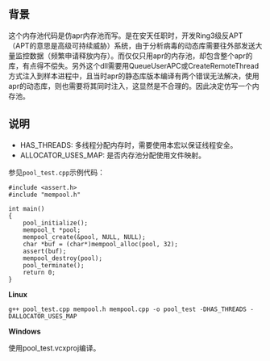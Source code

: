 ## 背景

这个内存池代码是仿apr内存池而写。是在安天任职时，开发Ring3级反APT（APT的意思是高级可持续威胁）系统，由于分析病毒的动态库需要往外部发送大量监控数据（频繁申请释放内存）。而仅仅只用apr的内存池，却包含整个apr的库，有点得不偿失。另外这个dll需要用QueueUserAPC或CreateRemoteThread方式注入到样本进程中，且当时apr的静态库版本编译有两个错误无法解决，使用apr的动态库，则也需要将其同时注入，这显然是不合理的。因此决定仿写一个内存池。

## 说明

* HAS_THREADS: 多线程分配内存时，需要使用本宏以保证线程安全。
* ALLOCATOR_USES_MAP: 是否内存池分配使用文件映射。

参见`pool_test.cpp`示例代码：
```
#include <assert.h>
#include "mempool.h"

int main()
{
    pool_initialize();
    mempool_t *pool;
    mempool_create(&pool, NULL, NULL);
    char *buf = (char*)mempool_alloc(pool, 32);
    assert(buf);
    mempool_destroy(pool);
    pool_terminate();
    return 0;
}
```

**Linux**

```
g++ pool_test.cpp mempool.h mempool.cpp -o pool_test -DHAS_THREADS -DALLOCATOR_USES_MAP
```

**Windows**

使用pool_test.vcxproj编译。